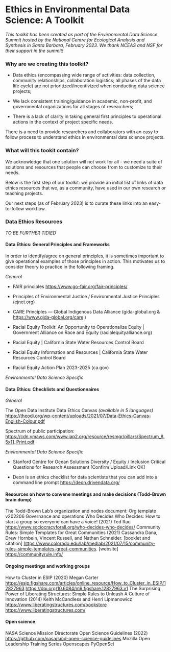 # Ethics in Environmental Data Science: A Toolkit

*This toolkit has been created as part of the Environmental Data Science Summit hosted by the National Centre for Ecological Analysis and Synthesis in Santa Barbara, February 2023. We thank NCEAS and NSF for their support in the summit!*

### Why are we creating this toolkit?

* Data ethics (encompassing wide range of activities: data collection, community relationships, collaboration logistics; all phases of the data life cycle) are not prioritized/incentivized when conducting data science projects;

* We lack consistent training/guidance in academic, non-profit, and governmental organizations for all stages of researchers;

* There is a lack of clarity in taking general first principles to operational actions in the context of project specific needs.

There is a need to provide researchers and collaborators with an easy to follow process to understand ethics in environmental data science projects.


### What will this tookit contain?

We acknowledge that one solution will not work for all - we need a suite of solutions and resources that people can choose from to customize to their needs.

Below is the first step of our toolkit: we provide an initial list of links of data ethics resources that we, as a community, have used in our own research or teaching projects.

Our next steps (as of February 2023) is to curate these links into an easy-to-follow workflow.

### Data Ethics Resources

*TO BE FURTHER TIDIED*

#### Data Ethics: General Principles and Frameworks

In order to identify/agree on general principles, it is sometimes important to give operational examples of those principles in action. This motivates us to consider theory to practice in the following framing.

*General*

* FAIR principles https://www.go-fair.org/fair-principles/ 

* Principles of Environmental Justice / Environmental Justice Principles (ejnet.org)

* CARE Principles — Global Indigenous Data Alliance (gida-global.org & https://www.gida-global.org/care )

* Racial Equity Toolkit: An Opportunity to Operationalize Equity | Government Alliance on Race and Equity (racialequityalliance.org)

* Racial Equity | California State Water Resources Control Board

* Racial Equity Information and Resources | California State Water Resources Control Board

* Racial Equity Action Plan 2023-2025 (ca.gov)


*Environmental Data Science Specific*



#### Data Ethics: Checklists and Questionnaires

*General*

The Open Data Institute Data Ethics Canvas *(available in 5 languages)* https://theodi.org/wp-content/uploads/2021/07/Data-Ethics-Canvas-English-Colour.pdf

Spectrum of public participation: https://cdn.ymaws.com/www.iap2.org/resource/resmgr/pillars/Spectrum_8.5x11_Print.pdf



*Environmental Data Science Specific*

* Stanford Centre for Ocean Solutions Diversity / Equity / Inclusion Critical Questions for Research Assessment [Confirm Upload/Link OK]

* Deon is an ethics checklist for data scientists that you can add into a command line prompt https://deon.drivendata.org/ 


#### Resources on how to convene meetings and make decisions (Todd-Brown brain dump)

The Todd-Brown Lab’s organization and nodes document: Org template v202206
Governance and operations
Who Decides Who Decides: ​​How to start a group so everyone can have a voice! (2021) Ted Rau https://www.sociocracyforall.org/who-decides-who-decides/ 
Community Rules: Simple Templates for Great Communities (2021) Cassandra Dana, Drew Hornbein, Vincent Russell, and Nathan Schneider. [booklet and citation] https://www.colorado.edu/lab/medlab/2021/07/15/community-rules-simple-templates-great-communities. [website] https://communityrule.info/ 

#### Ongoing meetings and working groups
How to Cluster in ESIP (2020) Megan Carter https://esip.figshare.com/articles/online_resource/How_to_Cluster_in_ESIP/12827963 https://doi.org/10.6084/m9.figshare.12827963.v1 
The Surprising Power of Liberating Structures: Simple Rules to Unleash A Culture of Innovation (2014) Keith McCandless and Henri Lipmanowicz https://www.liberatingstructures.com/bookstore  https://www.liberatingstructures.com/

#### Open science
NASA Science Mission Directorate Open Science Guidelines (2022) https://github.com/nasa/smd-open-science-guidelines 
Mozilla Open Leadership Training Series 
Openscapes
PyOpenSci
